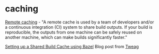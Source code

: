 # caching

[Remote caching](https://docs.bazel.build/versions/master/remote-caching.html) - "A remote cache is used by a team of developers and/or a continuous integration (CI) system to share build outputs. If your build is reproducible, the outputs from one machine can be safely reused on another machine, which can make builds significantly faster."

[Setting up a Shared Build Cache using Bazel](https://www.tweag.io/blog/2020-04-09-bazel-remote-cache/) Blog post from [Tweag](https://www.tweag.io/)